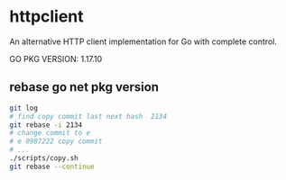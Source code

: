 # httpclient

An alternative HTTP client implementation for Go with complete control.

GO PKG VERSION: 1.17.10

## rebase go net pkg version

```bash
git log
# find copy commit last next hash  2134
git rebase -i 2134
# change commit to e
# e 0987222 copy commit
# ...
./scripts/copy.sh
git rebase --continue
```